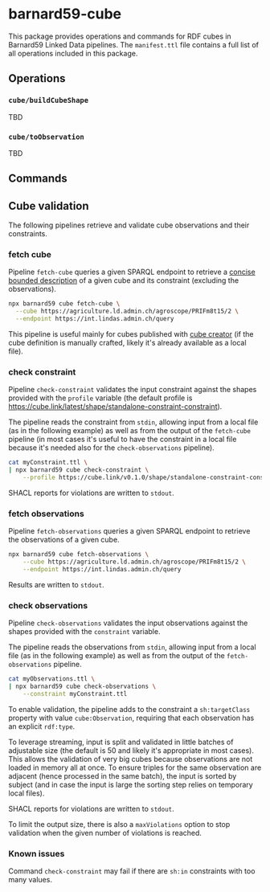 # barnard59-cube

This package provides operations and commands for RDF cubes in Barnard59 Linked Data pipelines.
The `manifest.ttl` file contains a full list of all operations included in this package. 

## Operations

### `cube/buildCubeShape`

TBD

### `cube/toObservation`

TBD


## Commands

## Cube validation

The following pipelines retrieve and validate cube observations and their constraints.

### fetch cube

Pipeline `fetch-cube` queries a given SPARQL endpoint to retrieve 
a [concise bounded description](https://docs.stardog.com/query-stardog/#describe-queries) of a given cube and its constraint (excluding the observations).

```bash
npx barnard59 cube fetch-cube \
  --cube https://agriculture.ld.admin.ch/agroscope/PRIFm8t15/2 \
  --endpoint https://int.lindas.admin.ch/query
```


This pipeline is useful mainly for cubes published with [cube creator](https://github.com/zazuko/cube-creator) (if the cube definition is manually crafted, likely it's already available as a local file).


### check constraint

Pipeline `check-constraint` validates the input constraint against the shapes provided with the `profile` variable (the default profile is https://cube.link/latest/shape/standalone-constraint-constraint).

The pipeline reads the constraint from `stdin`, allowing input from a local file (as in the following example) as well as from the output of the `fetch-cube` pipeline (in most cases it's useful to have the constraint in a local file because it's needed also for the `check-observations` pipeline).

```bash
cat myConstraint.ttl \
| npx barnard59 cube check-constraint \
    --profile https://cube.link/v0.1.0/shape/standalone-constraint-constraint
```
SHACL reports for violations are written to `stdout`.


### fetch observations

Pipeline `fetch-observations` queries a given SPARQL endpoint to retrieve the observations of a given cube.

```bash
npx barnard59 cube fetch-observations \
    --cube https://agriculture.ld.admin.ch/agroscope/PRIFm8t15/2 \
    --endpoint https://int.lindas.admin.ch/query
```
Results are written to `stdout`.

### check observations

Pipeline `check-observations` validates the input observations against the shapes provided with the `constraint` variable.

The pipeline reads the observations from `stdin`, allowing input from a local file (as in the following example) as well as from the output of the `fetch-observations` pipeline.

```bash
cat myObservations.ttl \
| npx barnard59 cube check-observations \
    --constraint myConstraint.ttl
```

To enable validation, the pipeline adds to the constraint a `sh:targetClass` property with value `cube:Observation`, requiring that each observation has an explicit `rdf:type`.

To leverage streaming, input is split and validated in little batches of adjustable size (the default is 50 and likely it's appropriate in most cases). This allows the validation of very big cubes because observations are not loaded in memory all at once. To ensure triples for the same observation are adjacent (hence processed in the same batch), the input is sorted by subject (and in case the input is large the sorting step relies on temporary local files).

SHACL reports for violations are written to `stdout`.

To limit the output size, there is also a `maxViolations` option to stop validation when the given number of violations is reached.

### Known issues

Command `check-constraint` may fail if there are `sh:in` constraints with too many values.
